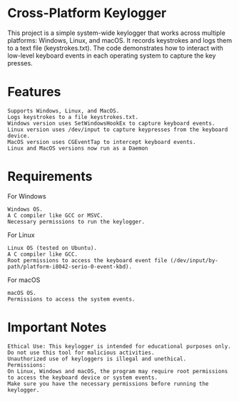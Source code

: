 # Cross-Platform Keylogger

This project is a simple system-wide keylogger that works across multiple platforms: Windows, Linux, and macOS. It records keystrokes and logs them to a text file (keystrokes.txt). The code demonstrates how to interact with low-level keyboard events in each operating system to capture the key presses.

# Features

    Supports Windows, Linux, and MacOS.
    Logs keystrokes to a file keystrokes.txt.
    Windows version uses SetWindowsHookEx to capture keyboard events.
    Linux version uses /dev/input to capture keypresses from the keyboard device.
    MacOS version uses CGEventTap to intercept keyboard events.
    Linux and MacOS versions now run as a Daemon

# Requirements
For Windows

    Windows OS.
    A C compiler like GCC or MSVC.
    Necessary permissions to run the keylogger.

For Linux

    Linux OS (tested on Ubuntu).
    A C compiler like GCC.
    Root permissions to access the keyboard event file (/dev/input/by-path/platform-i8042-serio-0-event-kbd).

For macOS

    macOS OS.
    Permissions to access the system events.

# Important Notes

    Ethical Use: This keylogger is intended for educational purposes only. Do not use this tool for malicious activities.
    Unauthorized use of keyloggers is illegal and unethical.
    Permissions:
    On Linux, Windows and macOS, the program may require root permissions to access the keyboard device or system events.
    Make sure you have the necessary permissions before running the keylogger.
